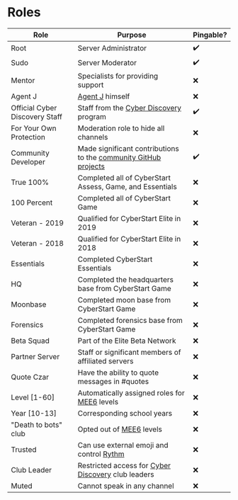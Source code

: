 # Roles

Role | Purpose | Pingable?
--- | --- | ---
Root | Server Administrator | :heavy_check_mark:
Sudo | Server Moderator | :heavy_check_mark:
Mentor | Specialists for providing support | :x:
Agent J | [Agent J](https://twitter.com/jameslyne) himself | :x:
Official Cyber Discovery Staff | Staff from the [Cyber Discovery](https://joincyberdiscovery.com) program | :heavy_check_mark:
For Your Own Protection | Moderation role to hide all channels | :x:
Community Developer | Made significant contributions to the [community GitHub projects](https://github.com/CyberDiscovery) | :heavy_check_mark:
True 100% | Completed all of CyberStart Assess, Game, and Essentials | :x:
100 Percent | Completed all of CyberStart Game | :x:
Veteran - 2019 | Qualified for CyberStart Elite in 2019 | :x:
Veteran - 2018 | Qualified for CyberStart Elite in 2018 | :x:
Essentials | Completed CyberStart Essentials | :x:
HQ | Completed the headquarters base from CyberStart Game | :x:
Moonbase | Completed moon base from CyberStart Game | :x:
Forensics | Completed forensics base from CyberStart Game | :x:
Beta Squad | Part of the Elite Beta Network | :x:
Partner Server | Staff or significant members of affiliated servers | :x:
Quote Czar | Have the ability to quote messages in #quotes | :x:
Level [1-60] | Automatically assigned roles for [MEE6](https://mee6.xyz) levels | :x:
Year [10-13] | Corresponding school years | :x:
"Death to bots" club | Opted out of [MEE6](https://mee6.xyz) levels | :x:
Trusted | Can use external emoji and control [Rythm](https://rythmbot.co/) | :x:
Club Leader | Restricted access for [Cyber Discovery](https://joincyberdiscovery.com) club leaders | :x:
Muted | Cannot speak in any channel | :x:
